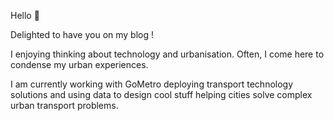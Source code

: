 
Hello 👋

Delighted to have you on my blog !

I enjoying thinking about technology and urbanisation. Often, I come here to condense my urban experiences. 

I am currently working with GoMetro deploying transport technology solutions and using data to design cool stuff helping cities solve complex urban transport problems.

<!--
**Zhuwaki/Zhuwaki** is a ✨ _special_ ✨ repository because its `README.md` (this file) appears on your GitHub profile.

Here are some ideas to get you started:

- 🔭 I’m currently working on ...
- 🌱 I’m currently learning ...
- 👯 I’m looking to collaborate on ...
- 🤔 I’m looking for help with ...
- 💬 Ask me about ...
- 📫 How to reach me: ...
- 😄 Pronouns: ...
- ⚡ Fun fact: ...
-->
